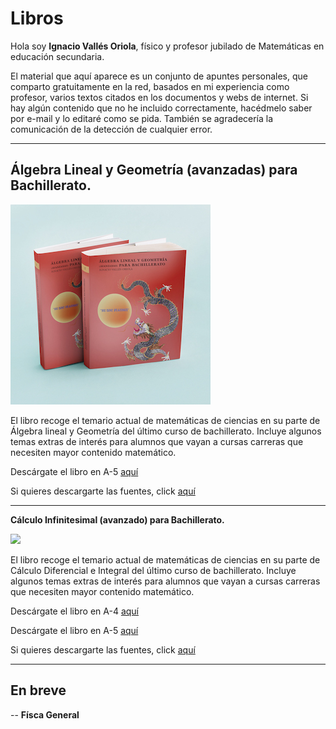 # Libros

Hola soy **Ignacio Vallés Oriola**, físico y profesor jubilado de Matemáticas en educación secundaria.

El material que aquí aparece es un conjunto de apuntes personales, que comparto gratuitamente en la red, basados en mi experiencia como profesor, varios textos citados en los documentos y webs de internet. Si hay algún contenido que no he incluido correctamente, hacédmelo saber por e-mail y lo editaré como se pida.  También se agradecería la comunicación de la detección de cualquier error.

___________

## Álgebra Lineal y Geometría (avanzadas) para Bachillerato.

![](https://github.com/igvaori/algebra-geometria/blob/master/IMPRENTA/muestra.jpg)

El libro recoge el temario actual de matemáticas de ciencias en su parte de Álgebra lineal y Geometría del último curso de bachillerato. Incluye algunos temas extras de interés para alumnos que vayan a cursas carreras que necesiten mayor contenido matemático.

Descárgate el libro en A-5 [aquí](https://github.com/igvaori/algebra-geometria/raw/master/ALGEBRA-LINEAL-Y-GEOMETRIA-A5.pdf)

Si quieres descargarte las fuentes, click [aquí](https://github.com/igvaori/algebra-geometria)

__________

**Cálculo Infinitesimal (avanzado) para Bachillerato.**

![](https://github.com/igvaori/calculo-infinitesimal/blob/master/IMPRENTA/muestra.jpg)

El libro recoge el temario actual de matemáticas de ciencias en su parte de Cálculo Diferencial e Integral del último curso de bachillerato. Incluye algunos temas extras de interés para alumnos que vayan a cursas carreras que necesiten mayor contenido matemático.

Descárgate el libro en A-4 [aquí](https://github.com/igvaori/calculo-infinitesimal/blob/master/CalculoInfinitesinalNacho.pdf)

Descárgate el libro en A-5 [aquí](https://github.com/igvaori/calculo-infinitesimal/blob/master/CalculoInfinitesinalNacho-A5.pdf)

Si quieres descargarte las fuentes, click [aquí](https://github.com/igvaori/calculo-infinitesimal)
____________

## En breve


-- **Físca General**

